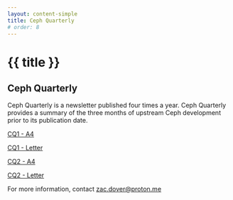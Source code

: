 ```yaml
---
layout: content-simple
title: Ceph Quarterly
# order: 8
---
```


# {{ title }}

## Ceph Quarterly

Ceph Quarterly is a newsletter published four times a year. Ceph Quarterly
provides a summary of the three months of upstream Ceph development prior to
its publication date.

[CQ1 - A4](./Ceph_Quarterly_001_A4.pdf)

[CQ1 - Letter](./Ceph_Quarterly_001_Letter.pdf)

[CQ2 - A4](./Ceph_Quarterly_002_A4.pdf)

[CQ2 - Letter](./Ceph_Quarterly_002_Letter.pdf)

For more information, contact <zac.dover@proton.me>
